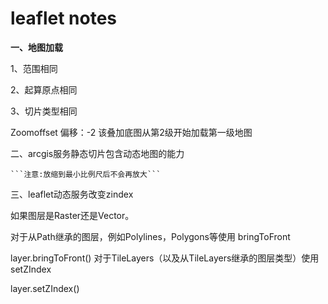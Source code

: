 leaflet notes
=============

**一、地图加载**

1、范围相同

2、起算原点相同

3、切片类型相同

Zoomoffset 偏移：-2 该叠加底图从第2级开始加载第一级地图


二、arcgis服务静态切片包含动态地图的能力
    
    ```注意:放缩到最小比例尺后不会再放大```
    
 三、leaflet动态服务改变zindex
 
 如果图层是Raster还是Vector。
 
 对于从Path继承的图层，例如Polylines，Polygons等使用 bringToFront
 
 layer.bringToFront()
 对于TileLayers（以及从TileLayers继承的图层类型）使用 setZIndex
 
 layer.setZIndex(<number>)
